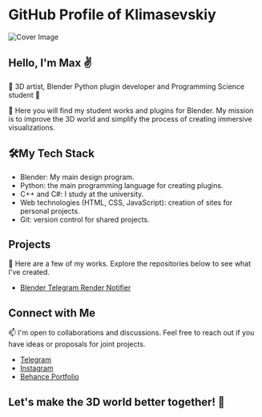 # GitHub Profile of Klimasevskiy

![Cover Image](link-to-your-cover-image.jpg) <!-- Insert a link to your cover image -->

## Hello, I'm Max ✌️

🎨 3D artist, Blender Python plugin developer and Programming Science student 🐍

🔌 Here you will find my student works and plugins for Blender. My mission is to improve the 3D world and simplify the process of creating immersive visualizations.

## 🛠️My Tech Stack

- Blender: My main design program.
- Python: the main programming language for creating plugins.
- C++ and C#: I study at the university.
- Web technologies (HTML, CSS, JavaScript): creation of sites for personal projects.
- Git: version control for shared projects.

## Projects

🔧 Here are a few of my works. Explore the repositories below to see what I've created.

- [Blender Telegram Render Notifier](https://github.com/klimasevskiy/Render-Completed-Telegram-Notifier)

## Connect with Me

📫 I'm open to collaborations and discussions. Feel free to reach out if you have ideas or proposals for joint projects.

- [Telegram](https://t.me/klimasevskiy)
- [Instagram](https://www.instagram.com/klimasevkiy_3d/)
- [Behance Portfolio](https://www.behance.net/klimasevskiy)

## Let's make the 3D world better together! 🚀

